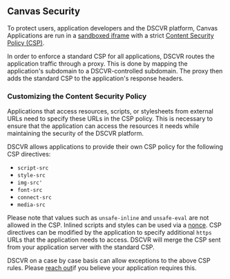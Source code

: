 
## Canvas Security

To protect users, application developers and the DSCVR platform, Canvas Applications are run in a [sandboxed iframe](https://developer.mozilla.org/en-US/docs/Web/HTML/Element/iframe#sandbox) with a strict [Content Security Policy (CSP)](https://developer.mozilla.org/en-US/docs/Web/HTTP/CSP). 

In order to enforce a standard CSP for all applications, DSCVR routes the application traffic through a proxy. This is done by mapping the application's subdomain to a DSCVR-controlled subdomain. The proxy then adds the standard CSP to the application's response headers.
 
### Customizing the Content Security Policy

Applications that access resources, scripts, or stylesheets from external URLs need to specify these URLs in the CSP policy. This is necessary to ensure that the application can access the resources it needs while maintaining the security of the DSCVR platform.

DSCVR allows applications to provide their own CSP policy for the following CSP directives:

- `script-src`
- `style-src`
- `img-src'`
- `font-src`
- `connect-src`
- `media-src`

Please note that values such as `unsafe-inline` and `unsafe-eval` are not allowed in the CSP. Inlined scripts and styles can be used via a [nonce](https://content-security-policy.com/nonce/). CSP directives can be modified by the application to specify additional `https` URLs that the application needs to access. DSCVR will merge the CSP sent from your application server with the standard CSP.

DSCVR on a case by case basis can allow exceptions to the above CSP rules. Please [reach out](#questions)if you believe your application requires this.

